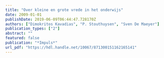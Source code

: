 ```yaml
---
title: "Over kleine en grote vrede in het onderwijs"
date: 2009-01-01
publishDate: 2019-06-09T06:44:47.728170Z
authors: ["Dimokritos Kavadias", "P. Stouthuysen", "Sven De Maeyer"]
publication_types: ["2"]
abstract: ""
featured: false
publication: "*Impuls*"
url_pdf: "https://hdl.handle.net/10067/871300151162165141"
---
```


